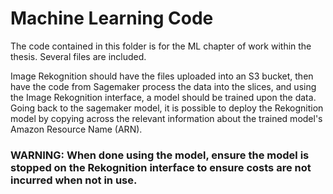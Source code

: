 # Machine Learning Code
The code contained in this folder is for the ML chapter of work within the thesis. Several files are included.

Image Rekognition should have the files uploaded into an S3 bucket, then have the code from Sagemaker process the data into the slices, 
and using the Image Rekognition interface, a model should be trained upon the data. Going back to the sagemaker model, it is possible 
to deploy the Rekognition model by copying across the relevant information about the trained model's Amazon Resource Name (ARN).

### WARNING: When done using the model, ensure the model is stopped on the Rekognition interface to ensure costs are not incurred when not in use.
